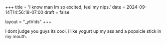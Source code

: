 +++
title = 'I know man Im so excited, feel my nips.'
date = 2024-09-14T14:56:18-07:00
draft = false

layout = "_ytVids"
+++


I dont judge you guys its cool, i like yogurt up my ass and a popsicle stick in my mouth.